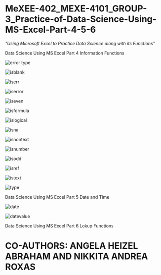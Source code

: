 # MeXEE-402_MEXE-4101_GROUP-3_Practice-of-Data-Science-Using-MS-Excel-Part-4-5-6
_"Using Microsoft Excel to Practice Data Science along with its Functions"_

Data Science Using MS Excel Part 4 Information Functions

![error type](https://github.com/MARABI-J/MeXEE-402_MEXE-4101_GROUP-3_Practice-of-Data-Science-Using-MS-Excel-Part-4-5-6/assets/143602067/25e58c56-d658-4cd6-bf5f-cbb99595f0bb)

![isblank](https://github.com/MARABI-J/MeXEE-402_MEXE-4101_GROUP-3_Practice-of-Data-Science-Using-MS-Excel-Part-4-5-6/assets/143602067/ba2bb980-cf4c-48da-a551-f6832cc658df)

![iserr](https://github.com/MARABI-J/MeXEE-402_MEXE-4101_GROUP-3_Practice-of-Data-Science-Using-MS-Excel-Part-4-5-6/assets/143602067/5b725b5a-2b9e-492f-862f-26e45ce7327f)

![iserror](https://github.com/MARABI-J/MeXEE-402_MEXE-4101_GROUP-3_Practice-of-Data-Science-Using-MS-Excel-Part-4-5-6/assets/143602067/59d041da-8be5-454e-a8cd-25beb68291db)

![iseven](https://github.com/MARABI-J/MeXEE-402_MEXE-4101_GROUP-3_Practice-of-Data-Science-Using-MS-Excel-Part-4-5-6/assets/143602067/d463d6f4-597d-4322-8943-3d8aeed711aa)

![isformula](https://github.com/MARABI-J/MeXEE-402_MEXE-4101_GROUP-3_Practice-of-Data-Science-Using-MS-Excel-Part-4-5-6/assets/143602067/9734ed85-b7e5-4c78-a80b-c050515112fb)

![islogical](https://github.com/MARABI-J/MeXEE-402_MEXE-4101_GROUP-3_Practice-of-Data-Science-Using-MS-Excel-Part-4-5-6/assets/143602067/1f0160c9-dd8f-440a-b866-587af055e12d)

![isna](https://github.com/MARABI-J/MeXEE-402_MEXE-4101_GROUP-3_Practice-of-Data-Science-Using-MS-Excel-Part-4-5-6/assets/143602067/bec20b21-0a2a-4f29-9efc-64a1e47830c4)

![isnontext](https://github.com/MARABI-J/MeXEE-402_MEXE-4101_GROUP-3_Practice-of-Data-Science-Using-MS-Excel-Part-4-5-6/assets/143602067/4f5fd59d-7a17-4688-8881-6ac4ad745947)

![isnumber](https://github.com/MARABI-J/MeXEE-402_MEXE-4101_GROUP-3_Practice-of-Data-Science-Using-MS-Excel-Part-4-5-6/assets/143602067/a0528388-2984-4755-b8b8-a9c6134c35c9)

![isodd](https://github.com/MARABI-J/MeXEE-402_MEXE-4101_GROUP-3_Practice-of-Data-Science-Using-MS-Excel-Part-4-5-6/assets/143602067/258528c0-3ca6-4768-a238-c7e27918e648)

![isref](https://github.com/MARABI-J/MeXEE-402_MEXE-4101_GROUP-3_Practice-of-Data-Science-Using-MS-Excel-Part-4-5-6/assets/143602067/81fe69f6-437f-4ae4-8e93-73baed80c47c)

![istext](https://github.com/MARABI-J/MeXEE-402_MEXE-4101_GROUP-3_Practice-of-Data-Science-Using-MS-Excel-Part-4-5-6/assets/143602067/fc844b34-6850-4750-99b1-e698ef60e6d5)

![type](https://github.com/MARABI-J/MeXEE-402_MEXE-4101_GROUP-3_Practice-of-Data-Science-Using-MS-Excel-Part-4-5-6/assets/143602067/ec967505-37a4-4287-825a-5e6b2f092195)

Data Science Using MS Excel Part 5 Date and Time

![date](https://github.com/MARABI-J/MeXEE-402_MEXE-4101_GROUP-3_Practice-of-Data-Science-Using-MS-Excel-Part-4-5-6/assets/143602067/a12d1fcd-98a1-484e-b276-58364010e63a)

![datevalue](https://github.com/MARABI-J/MeXEE-402_MEXE-4101_GROUP-3_Practice-of-Data-Science-Using-MS-Excel-Part-4-5-6/assets/143602067/3588e845-2ab3-44b2-843e-b99276021807)


Data Science Using MS Excel Part 6 Lokup Functions


# **CO-AUTHORS: ANGELA HEIZEL ABRAHAM AND NIKKITA ANDREA ROXAS**
